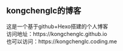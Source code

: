 <h2>kongchenglc的博客</h2>
这是一个基于github+Hexo搭建的个人博客<br>
访问地址：https://kongchenglc.github.io<br>
也可以访问：https://kongchenglc.coding.me